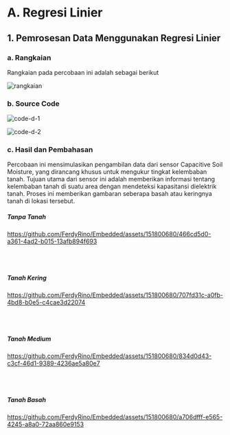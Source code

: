 # A. Regresi Linier

## 1. Pemrosesan Data Menggunakan Regresi Linier

### a. Rangkaian
Rangkaian pada percobaan ini adalah sebagai berikut

![rangkaian](https://github.com/FerdyRino/Embedded/assets/151800680/52f5e0a3-f8f2-4b98-b07e-0b54cfa54dfa)


### b. Source Code

![code-d-1](https://github.com/FerdyRino/Embedded/assets/151800680/ab49dad7-9343-46df-a29a-b7eecdfae923)

![code-d-2](https://github.com/FerdyRino/Embedded/assets/151800680/b2fefbf1-087b-4280-89ad-7722a731d899)


### c. Hasil dan Pembahasan
Percobaan ini mensimulasikan pengambilan data dari sensor Capacitive Soil Moisture, yang dirancang khusus untuk mengukur tingkat kelembaban tanah. Tujuan utama dari sensor ini adalah memberikan informasi tentang kelembaban tanah di suatu area dengan mendeteksi kapasitansi dielektrik tanah. Proses ini memberikan gambaran seberapa basah atau keringnya tanah di lokasi tersebut.
##### Tanpa Tanah


https://github.com/FerdyRino/Embedded/assets/151800680/466cd5d0-a361-4ad2-b015-13afb894f693




<br>
<br>

##### Tanah Kering


https://github.com/FerdyRino/Embedded/assets/151800680/707fd31c-a0fb-4bd8-b0e5-c4cae3d22074



<br>
<br>

##### Tanah Medium


https://github.com/FerdyRino/Embedded/assets/151800680/834d0d43-c3cf-46d1-9389-4236ae5a80e7



<br>
<br>

##### Tanah Basah


https://github.com/FerdyRino/Embedded/assets/151800680/a706dfff-e565-4245-a8a0-72aa860e9153



<br>
<br>
